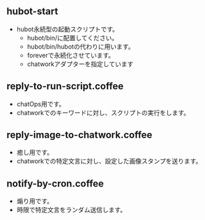 ## hubot-start

- hubot永続型の起動スクリプトです。
  - hubot/bin/に配置してください。
  - hubot/bin/hubotの代わりに用います。
  - foreverで永続化させています。
  - chatworkアダプターを指定しています

## reply-to-run-script.coffee

- chatOps用です。
- chatworkでのキーワードに対し、スクリプトの実行をします。

## reply-image-to-chatwork.coffee

- 癒し用です。
- chatworkでの特定文言に対し、設定した画像スタンプを送ります。

## notify-by-cron.coffee

- 煽り用です。
- 時限で特定文言をランダム送信します。
